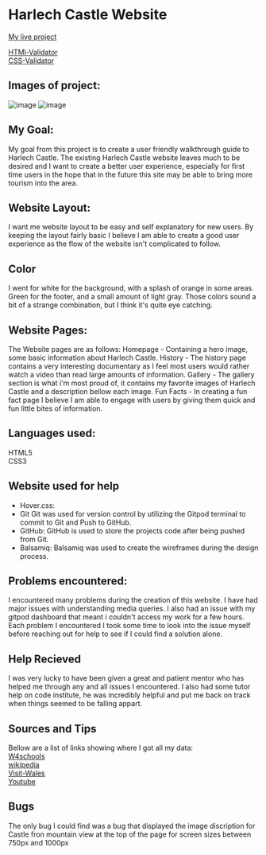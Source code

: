 # **Harlech Castle Website**

[My live project](https://benjamin-joe.github.io/harlech-final/)

[HTMl-Validator](https://validator.w3.org/nu/?doc=https%3A%2F%2Fbenjamin-joe.github.io%2Fharlech-final%2F)<br>
[CSS-Validator](https://jigsaw.w3.org/css-validator/validator?uri=https%3A%2F%2Fvalidator.w3.org%2Fnu%2F%3Fdoc%3Dhttps%253A%252F%252Fbenjamin-joe.github.io%252Fharlech-final%252F&profile=css3svg&usermedium=all&warning=1&vextwarning=&lang=en)

## Images of project:
![image](https://user-images.githubusercontent.com/83606095/128920494-e8a357e5-0032-47b6-bb24-dd608646fa89.png)
![image](https://user-images.githubusercontent.com/83606095/128920698-41dafe17-7d19-4a7c-b857-ce0ca8e47b5e.png)




## My Goal:
My goal from this project is to create a user friendly walkthrough guide to Harlech Castle.
The existing Harlech Castle website leaves much to be desired and I want to create a better user experience, especially for first time users in the hope that in the future this site may be able to bring more tourism into the area.

## Website Layout:
I want me website layout to be easy and self explanatory for new users. By keeping the layout fairly basic I believe I am able to create a good user experience as the flow of the website isn't complicated to follow.

## Color

I went for white for the background, with a splash of orange in some areas. Green for the footer, and a small amount of light gray. Those colors sound a bit of a strange combination, but I think it's quite eye catching.

## Website Pages:
The Website pages are as follows:
Homepage - Containing a hero image, some basic information about Harlech Castle.
History - The history page contains a very interesting documentary as I feel most users would rather watch a video than read large amounts of information.
Gallery - The gallery section is what i'm most proud of, it contains my favorite images of Harlech Castle and a description bellow each image.
Fun Facts - In creating a fun fact page I believe I am able to engage with users by giving them quick and fun little bites of information.

## Languages used:
HTML5 <br>
CSS3

## Website used for help
* Hover.css:
* Git
Git was used for version control by utilizing the Gitpod terminal to commit to Git and Push to GitHub.
* GitHub:
GitHub is used to store the projects code after being pushed from Git.
* Balsamiq:
Balsamiq was used to create the wireframes during the design process.

## Problems encountered:
I encountered many problems during the creation of this website. I have had major issues with understanding media queries. I also had an issue with my gitpod dashboard that meant i couldn't access my work for a few hours. Each problem I encountered I took some time to look into the issue myself before reaching out for help to see if I could find a solution alone.

## Help Recieved
I was very lucky to have been given a great and patient mentor who has helped me through any and all issues I encountered. I also had some tutor help on code institute, he was incredibly helpful and put me back on track when things seemed to be falling appart.

## Sources and Tips
Bellow are a list of links showing where I got all my data:<br>
[W4schools](https://www.w3schools.com/default.asp)<br>
[wikipedia](https://www.wikipedia.org/)<br>
[Visit-Wales](https://www.visitwales.com/attraction/castle/harlech-castle-cadw-1834662)<br>
[Youtube](https://www.youtube.com/)<br>

## Bugs
The only bug I could find was a bug that displayed the image discription for Castle fron mountain view at the top of the page for screen sizes between 750px and 1000px






